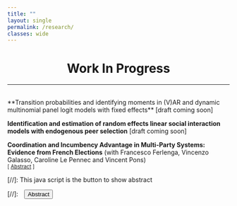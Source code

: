```yaml
---
title: ""
layout: single
permalink: /research/
classes: wide
---
```



# <center> Work In Progress  </center>
- - -

<br />
**Transition probabilities and identifying moments in (V)AR and dynamic multinomial panel logit models with fixed effects** [draft coming soon]  


**Identification and estimation of random effects linear social interaction models with endogenous peer selection**  [draft coming soon]

**Coordination and Incumbency Advantage in Multi-Party Systems: Evidence from French Elections** (with Francesco Ferlenga, Vincenzo Galasso, Caroline Le Pennec and Vincent Pons)<br />
<small>[ <a href="#/" onclick="visib('incumbency')">Abstract</a> ]</small>


<div id="incumbency" style="display: none; text-align: justify; line-height: 1.2" ><small>
In theory, free and fair elections can improve the selection of politicians and incentivize them to exert effort. In practice, incumbency advantage and coordination issues may lead to the (re)election of bad politicians. We ask whether these two forces compound each other. Using an RDD in French two-round local and parliamentary elections, we find that winning an election increases candidates' chances to win the next election by 25.1 percentage points. Close winners are more likely to run again and more likely to win, conditional on running, than close losers. Incumbents run a more personalized campaign communication and face fewer ideologically close competitors, indicating that parties on the winning side coordinate more effectively than the losing side. A complementary RDD reveals that candidates who marginally qualify for the runoff also rally voters, but without affecting the number of competitors on their side. We conclude that party coordination and voters rallying candidates who won or gained visibility in an election both contribute to their success in future races, absent any actual difference in quality with candidates on the losing side.
</small><br><br/></div>


[//]: This java script is the button to show abstract
 <script>
  function visib(id) {
   var x = document.getElementById(id);
   if (x.style.display === "block") {
     x.style.display = "none";
   } else {
     x.style.display = "block";
   }
 }
 </script>

 [//]:&emsp;<button onclick="visib('polariz')" class="btn btn--inverse btn--small">Abstract</button>
 